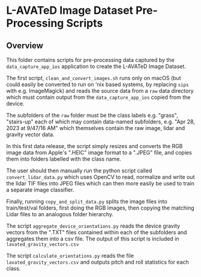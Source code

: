 # L-AVATeD Image Dataset Pre-Processing Scripts

## Overview

This folder contains scripts for pre-processing data captured by the `data_capture_app_ios` application to create the L-AVATeD Image Dataset.

The first script, `clean_and_convert_images.sh` runs only on macOS (but could easily be converted to run on 'nix based systems, by replacing `sips` with e.g. ImageMagick) and reads the source data from a `raw` data directory which must contain output from the `data_capture_app_ios` copied from the device.

The subfolders of the `raw` folder must be the class labels e.g. "grass", "stairs-up" each of which may contain data-named subfolders, e.g. "Apr 28, 2023 at 9/47/16 AM" which themselves contain the raw image, lidar and gravity vector data.

In this first data release, the script simply resizes and converts the RGB image data from Apple's ".HEIC" image format to a ".JPEG" file, and copies them into folders labelled with the class name.

The user should then manually run the python script called `convert_lidar_data.py` which uses OpenCV to read, normalize and write out the lidar TIF files into JPEG files which can then more easily be used to train a separate image classifier.

Finally, running `copy_and_split_data.py` splits the image files into train/test/val folders, first doing the RGB images, then copying the matching Lidar files to an analogous folder hierarchy.

The script `aggregate_device_orientations.py` reads the device gravity vectors from the ".TXT" files contained within each of the subfolders and aggregates them into a csv file. The output of this script is included in `lavated_gravity_vectors.csv`

The script `calculate_orientations.py` reads the file `lavated_gravity_vectors.csv` and outputs pitch and roll statistics for each class.